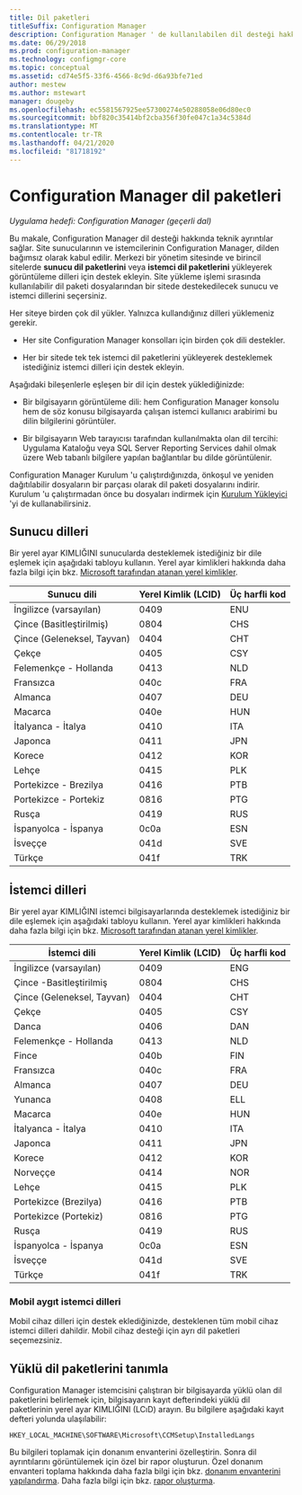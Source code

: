 ```yaml
---
title: Dil paketleri
titleSuffix: Configuration Manager
description: Configuration Manager ' de kullanılabilen dil desteği hakkında bilgi edinin.
ms.date: 06/29/2018
ms.prod: configuration-manager
ms.technology: configmgr-core
ms.topic: conceptual
ms.assetid: cd74e5f5-33f6-4566-8c9d-d6a93bfe71ed
author: mestew
ms.author: mstewart
manager: dougeby
ms.openlocfilehash: ec5581567925ee57300274e50288058e06d80ec0
ms.sourcegitcommit: bbf820c35414bf2cba356f30fe047c1a34c5384d
ms.translationtype: MT
ms.contentlocale: tr-TR
ms.lasthandoff: 04/21/2020
ms.locfileid: "81718192"
---
```

# <a name="language-packs-in-configuration-manager"></a>Configuration Manager dil paketleri

*Uygulama hedefi: Configuration Manager (geçerli dal)*

Bu makale, Configuration Manager dil desteği hakkında teknik ayrıntılar sağlar. Site sunucularının ve istemcilerinin Configuration Manager, dilden bağımsız olarak kabul edilir. Merkezi bir yönetim sitesinde ve birincil sitelerde **sunucu dil paketlerini** veya **istemci dil paketlerini** yükleyerek görüntüleme dilleri için destek ekleyin. Site yükleme işlemi sırasında kullanılabilir dil paketi dosyalarından bir sitede destekedilecek sunucu ve istemci dillerini seçersiniz.
 
Her siteye birden çok dil yükler. Yalnızca kullandığınız dilleri yüklemeniz gerekir.  

- Her site Configuration Manager konsolları için birden çok dili destekler.  

- Her bir sitede tek tek istemci dil paketlerini yükleyerek desteklemek istediğiniz istemci dilleri için destek ekleyin.  

Aşağıdaki bileşenlerle eşleşen bir dil için destek yüklediğinizde:  

- Bir bilgisayarın görüntüleme dili: hem Configuration Manager konsolu hem de söz konusu bilgisayarda çalışan istemci kullanıcı arabirimi bu dilin bilgilerini görüntüler.  

- Bir bilgisayarın Web tarayıcısı tarafından kullanılmakta olan dil tercihi: Uygulama Kataloğu veya SQL Server Reporting Services dahil olmak üzere Web tabanlı bilgilere yapılan bağlantılar bu dilde görüntülenir.  


Configuration Manager Kurulum 'u çalıştırdığınızda, önkoşul ve yeniden dağıtılabilir dosyaların bir parçası olarak dil paketi dosyalarını indirir. Kurulum 'u çalıştırmadan önce bu dosyaları indirmek için [Kurulum Yükleyici](setup-downloader.md) 'yi de kullanabilirsiniz.   



## <a name="server-languages"></a>Sunucu dilleri  

Bir yerel ayar KIMLIĞINI sunucularda desteklemek istediğiniz bir dile eşlemek için aşağıdaki tabloyu kullanın. Yerel ayar kimlikleri hakkında daha fazla bilgi için bkz. [Microsoft tarafından atanan yerel kimlikler](https://go.microsoft.com/fwlink/p/?LinkId=252609).  

|Sunucu dili|Yerel Kimlik (LCID)|Üç harfli kod|  
|---------------------|------------------------|-----------------------|  
|İngilizce (varsayılan)|0409|ENU|  
|Çince (Basitleştirilmiş)|0804|CHS|  
|Çince (Geleneksel, Tayvan)|0404|CHT|  
|Çekçe|0405|CSY|  
|Felemenkçe - Hollanda|0413|NLD|  
|Fransızca|040c|FRA|  
|Almanca|0407|DEU|  
|Macarca|040e|HUN|  
|İtalyanca - İtalya|0410|ITA|  
|Japonca|0411|JPN|  
|Korece|0412|KOR|  
|Lehçe|0415|PLK|  
|Portekizce - Brezilya|0416|PTB|  
|Portekizce - Portekiz|0816|PTG|  
|Rusça|0419|RUS|  
|İspanyolca - İspanya|0c0a|ESN|  
|İsveççe|041d|SVE|  
|Türkçe|041f|TRK|  



## <a name="client-languages"></a>İstemci dilleri  

Bir yerel ayar KIMLIĞINI istemci bilgisayarlarında desteklemek istediğiniz bir dile eşlemek için aşağıdaki tabloyu kullanın. Yerel ayar kimlikleri hakkında daha fazla bilgi için bkz. [Microsoft tarafından atanan yerel kimlikler](https://go.microsoft.com/fwlink/p/?LinkId=252609).  

|İstemci dili|Yerel Kimlik (LCID)|Üç harfli kod|  
|---------------------|------------------------|-----------------------|  
|İngilizce (varsayılan)|0409|ENG|  
|Çince -Basitleştirilmiş|0804|CHS|  
|Çince (Geleneksel, Tayvan)|0404|CHT|  
|Çekçe|0405|CSY|  
|Danca|0406|DAN|  
|Felemenkçe - Hollanda|0413|NLD|  
|Fince|040b|FIN|  
|Fransızca|040c|FRA|  
|Almanca|0407|DEU|  
|Yunanca|0408|ELL|  
|Macarca|040e|HUN|  
|İtalyanca - İtalya|0410|ITA|  
|Japonca|0411|JPN|  
|Korece|0412|KOR|  
|Norveççe|0414|NOR|  
|Lehçe|0415|PLK|  
|Portekizce (Brezilya)|0416|PTB|  
|Portekizce (Portekiz)|0816|PTG|  
|Rusça|0419|RUS|  
|İspanyolca - İspanya|0c0a|ESN|  
|İsveççe|041d|SVE|  
|Türkçe|041f|TRK|  


### <a name="mobile-device-client-languages"></a>Mobil aygıt istemci dilleri  
Mobil cihaz dilleri için destek eklediğinizde, desteklenen tüm mobil cihaz istemci dilleri dahildir. Mobil cihaz desteği için ayrı dil paketleri seçemezsiniz.  



## <a name="identify-installed-language-packs"></a>Yüklü dil paketlerini tanımla  
Configuration Manager istemcisini çalıştıran bir bilgisayarda yüklü olan dil paketlerini belirlemek için, bilgisayarın kayıt defterindeki yüklü dil paketlerinin yerel ayar KIMLIĞINI (LCıD) arayın. Bu bilgilere aşağıdaki kayıt defteri yolunda ulaşılabilir:  

`HKEY_LOCAL_MACHINE\SOFTWARE\Microsoft\CCMSetup\InstalledLangs`  

Bu bilgileri toplamak için donanım envanterini özelleştirin. Sonra dil ayrıntılarını görüntülemek için özel bir rapor oluşturun. Özel donanım envanteri toplama hakkında daha fazla bilgi için bkz. [donanım envanterini yapılandırma](../../../clients/manage/inventory/configure-hardware-inventory.md). Daha fazla bilgi için bkz. [rapor oluşturma](../../manage/operations-and-maintenance-for-reporting.md#create-reports).
